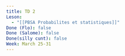 ```yaml
---
title: TD 2
Leson:
  - "[[PBSA Probabilites et statistiques]]"
Done (Flo): false
Done (Salome): false
Done(silly cunt): false
Week: March 25-31
---
```

